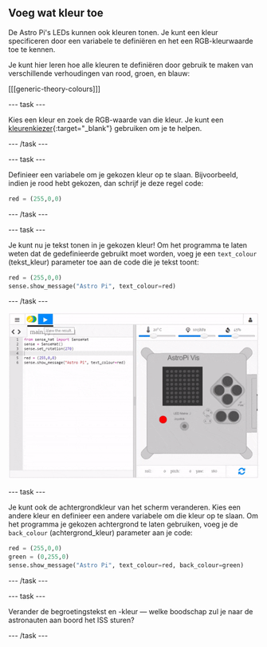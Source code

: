 ## Voeg wat kleur toe

De Astro Pi's LEDs kunnen ook kleuren tonen. Je kunt een kleur specificeren door een variabele te definiëren en het een RGB-kleurwaarde toe te kennen.

Je kunt hier leren hoe alle kleuren te definiëren door gebruik te maken van verschillende verhoudingen van rood, groen, en blauw:

[[[generic-theory-colours]]]

--- task ---

Kies een kleur en zoek de RGB-waarde van die kleur. Je kunt een [kleurenkiezer](https://www.w3schools.com/colors/colors_rgb.asp){:target="_blank"} gebruiken om je te helpen.

--- /task ---

--- task ---

Definieer een variabele om je gekozen kleur op te slaan. Bijvoorbeeld, indien je rood hebt gekozen, dan schrijf je deze regel code:

```python
red = (255,0,0)
```

--- /task ---

--- task ---

Je kunt nu je tekst tonen in je gekozen kleur! Om het programma te laten weten dat de gedefinieerde gebruikt moet worden, voeg je een `text_colour` (tekst_kleur) parameter toe aan de code die je tekst toont:

```python
red = (255,0,0)
sense.show_message("Astro Pi", text_colour=red)
```

--- /task ---

![toon de boodschap in kleur](images/show-message-color.gif)

--- task ---

Je kunt ook de achtergrondkleur van het scherm veranderen. Kies een andere kleur en definieer een andere variabele om die kleur op te slaan. Om het programma je gekozen achtergrond te laten gebruiken, voeg je de `back_colour` (achtergrond_kleur) parameter aan je code:

```python
red = (255,0,0)
green = (0,255,0)
sense.show_message("Astro Pi", text_colour=red, back_colour=green)
```

--- /task ---

--- task ---

Verander de begroetingstekst en -kleur — welke boodschap zul je naar de astronauten aan boord het ISS sturen?

--- /task ---
